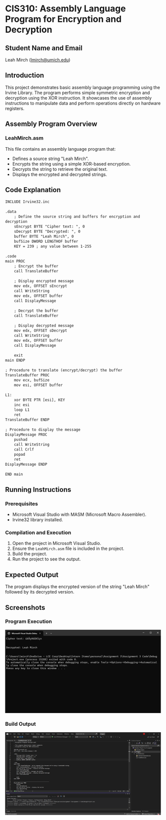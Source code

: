 # CIS310: Assembly Language Program for Encryption and Decryption

## Student Name and Email
Leah Mirch (lmirch@umich.edu)

## Introduction
This project demonstrates basic assembly language programming using the Irvine Library. The program performs simple symmetric encryption and decryption using the XOR instruction. It showcases the use of assembly instructions to manipulate data and perform operations directly on hardware registers.

## Assembly Program Overview
### LeahMirch.asm
This file contains an assembly language program that:
- Defines a source string "Leah Mirch".
- Encrypts the string using a simple XOR-based encryption.
- Decrypts the string to retrieve the original text.
- Displays the encrypted and decrypted strings.

## Code Explanation
```assembly
INCLUDE Irvine32.inc

.data
    ; Define the source string and buffers for encryption and decryption
    sEncrypt BYTE "Cipher text: ", 0
    sDecrypt BYTE "Decrypted: ", 0
    buffer BYTE "Leah Mirch", 0
    bufSize DWORD LENGTHOF buffer
    KEY = 239 ; any value between 1-255

.code
main PROC
    ; Encrypt the buffer
    call TranslateBuffer

    ; Display encrypted message
    mov edx, OFFSET sEncrypt
    call WriteString
    mov edx, OFFSET buffer
    call DisplayMessage

    ; Decrypt the buffer
    call TranslateBuffer

    ; Display decrypted message
    mov edx, OFFSET sDecrypt
    call WriteString
    mov edx, OFFSET buffer
    call DisplayMessage

    exit
main ENDP

; Procedure to translate (encrypt/decrypt) the buffer
TranslateBuffer PROC
    mov ecx, bufSize
    mov esi, OFFSET buffer

L1:
    xor BYTE PTR [esi], KEY
    inc esi
    loop L1
    ret
TranslateBuffer ENDP

; Procedure to display the message
DisplayMessage PROC
    pushad
    call WriteString
    call Crlf
    popad
    ret
DisplayMessage ENDP

END main
```

## Running Instructions
### Prerequisites
- Microsoft Visual Studio with MASM (Microsoft Macro Assembler).
- Irvine32 library installed.

### Compilation and Execution
1. Open the project in Microsoft Visual Studio.
2. Ensure the `LeahMirch.asm` file is included in the project.
3. Build the project.
4. Run the project to see the output.

## Expected Output
The program displays the encrypted version of the string "Leah Mirch" followed by its decrypted version.

## Screenshots
### Program Execution
![Screenshot 1](./screenshot1.png)

### Build Output
![Screenshot 2](./screenshot2.png)

